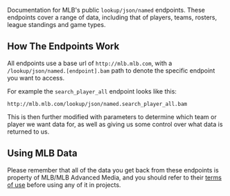 Documentation for MLB's public `lookup/json/named` endpoints. These endpoints cover a range of data, including that of players, teams, rosters, league standings and game types.

## How The Endpoints Work

All endpoints use a base url of `http://mlb.mlb.com`, with a `/lookup/json/named.[endpoint].bam` path to denote the specific endpoint you want to access.

For example the `search_player_all` endpoint looks like this:

`http://mlb.mlb.com/lookup/json/named.search_player_all.bam`

This is then further modified with parameters to determine which team or player we want data for, as well as giving us some control over what data is returned to us.

## Using MLB Data

Please remember that all of the data you get back from these endpoints is property of MLB/MLB Advanced Media, and you should refer to their [terms of use](http://gdx.mlb.com/components/copyright.txt) before using any of it in projects.
